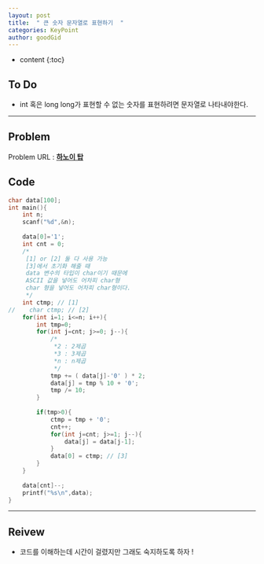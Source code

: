 ```yaml
---
layout: post
title:  " 큰 숫자 문자열로 표현하기  "
categories: KeyPoint
author: goodGid
---
```

* content
{:toc}


## To Do

* int 혹은 long long가 표현할 수 없는 숫자를 표현하려면 문자열로 나타내야한다. 




---

## Problem

Problem URL : **[하노이 탑](https://www.acmicpc.net/problem/1914)**

## Code

``` cpp
char data[100];
int main(){
    int n;
    scanf("%d",&n);
    
    data[0]='1';
    int cnt = 0;
    /*
     [1] or [2] 둘 다 사용 가능
     [3]에서 초기화 해줄 때
     data 변수의 타입이 char이기 때문에
     ASCII 값을 넣어도 어차피 char형
     char 형을 넣어도 어차피 char형이다.
     */
    int ctmp; // [1]
//    char ctmp; // [2]
    for(int i=1; i<=n; i++){
        int tmp=0;
        for(int j=cnt; j>=0; j--){
            /*
             *2 : 2제곱
             *3 : 3제곱
             *n : n제곱
             */
            tmp += ( data[j]-'0' ) * 2;
            data[j] = tmp % 10 + '0';
            tmp /= 10;
        }
        
        if(tmp>0){
            ctmp = tmp + '0';
            cnt++;
            for(int j=cnt; j>=1; j--){
                data[j] = data[j-1];
            }
            data[0] = ctmp; // [3]
        }
    }
    
    data[cnt]--;
    printf("%s\n",data);
}
```

---

## Reivew

* 코드를 이해하는데 시간이 걸렸지만 그래도 숙지하도록 하자 ! 